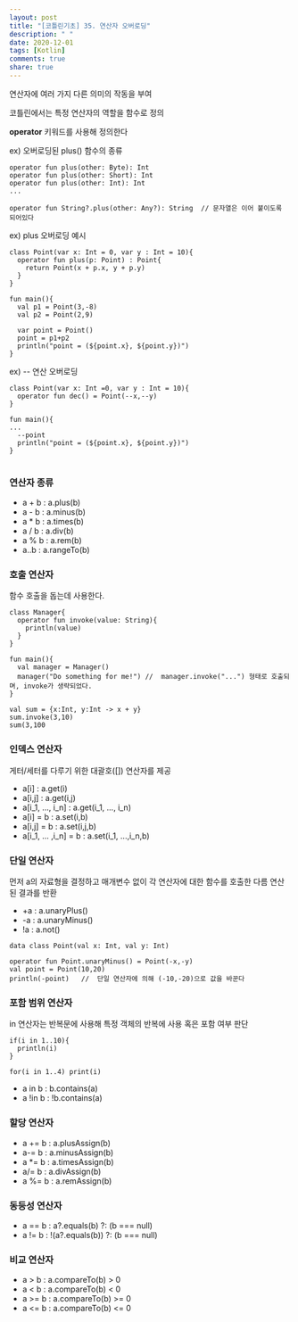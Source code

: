 ```yaml
---
layout: post
title: "[코틀린기초] 35. 연산자 오버로딩"
description: " "
date: 2020-12-01
tags: [Kotlin]
comments: true
share: true
---  
```

  
  
  연산자에 여러 가지 다른 의미의 작동을 부여
  
  코틀린에서는 특정 연산자의 역할을 함수로 정의
  
  **operator** 키워드를 사용해 정의한다
  
  ex) 오버로딩된 plus() 함수의 종류
  
  ```
  operator fun plus(other: Byte): Int
  operator fun plus(other: Short): Int
  operator fun plus(other: Int): Int
  ...
  
  operator fun String?.plus(other: Any?): String  // 문자열은 이어 붙이도록 되어있다
  
  ```
  
  ex) plus 오버로딩 예시
  
  ```
  class Point(var x: Int = 0, var y : Int = 10){
    operator fun plus(p: Point) : Point{
      return Point(x + p.x, y + p.y)
    }
  }
  
  fun main(){
    val p1 = Point(3,-8)
    val p2 = Point(2,9)
    
    var point = Point()
    point = p1+p2
    println("point = (${point.x}, ${point.y})")
  }
  ```
  
  ex) -- 연산 오버로딩
  
  ```
  class Point(var x: Int =0, var y : Int = 10){
    operator fun dec() = Point(--x,--y)
  }
  
  fun main(){
  ...
    --point
    println("point = (${point.x}, ${point.y})")
  }
    
  ```
  
### 연산자 종류
  
  - a + b : a.plus(b)
  - a - b : a.minus(b)
  - a * b : a.times(b)
  - a / b : a.div(b)
  - a % b : a.rem(b)
  - a..b : a.rangeTo(b)
  
  
### 호출 연산자
  
  함수 호출을 돕는데 사용한다.
  
  ```
  class Manager{
    operator fun invoke(value: String){
      println(value)
    }
  }
  
  fun main(){
    val manager = Manager()
    manager("Do something for me!") //  manager.invoke("...") 형태로 호출되며, invoke가 생략되었다.
  }
  ```
  
  ```
  val sum = {x:Int, y:Int -> x + y}
  sum.invoke(3,10)
  sum(3,100
  ```
  
### 인덱스 연산자
  
  게터/세터를 다루기 위한 대괄호([]) 연산자를 제공
  
  - a[i] : a.get(i)
  - a[i,j] : a.get(i,j)
  - a[i_1, ..., i_n] : a.get(i_1, ..., i_n)
  - a[i] = b : a.set(i,b)
  - a[i,j] = b : a.set(i,j,b)
  - a[i_1, ... ,i_n] = b : a.set(i_1, ...,i_n,b)
  
  
### 단일 연산자
  
  먼저 a의 자료형을 결정하고 매개변수 없이 각 연산자에 대한 함수를 호출한 다름 연산된 결과를 반환
  
  - +a : a.unaryPlus()
  - -a : a.unaryMinus()
  - !a : a.not()
  
  ```
  data class Point(val x: Int, val y: Int)
  
  operator fun Point.unaryMinus() = Point(-x,-y)
  val point = Point(10,20)
  println(-point)   //  단일 연산자에 의해 (-10,-20)으로 값을 바꾼다
  ```
  
  
### 포함 범위 연산자
  
  in 연산자는 반복문에 사용해 특정 객체의 반복에 사용 혹은 포함 여부 판단
  
  ```
  if(i in 1..10){
    println(i)
  }
  
  for(i in 1..4) print(i)
  ```
  
  - a in b : b.contains(a)
  - a !in b : !b.contains(a)
  
  
### 할당 연산자
  
  - a += b : a.plusAssign(b)
  - a-= b : a.minusAssign(b)
  - a *= b : a.timesAssign(b)
  - a/= b : a.divAssign(b)
  - a %= b : a.remAssign(b)
  
  
### 동등성 연산자
  
  - a == b : a?.equals(b) ?: (b === null)
  - a != b : !(a?.equals(b)) ?: (b === null)
  
  
### 비교 연산자
  
  - a > b : a.compareTo(b) > 0
  - a < b : a.compareTo(b) < 0
  - a >= b : a.compareTo(b) >= 0
  - a <= b : a.compareTo(b) <= 0
  
  
